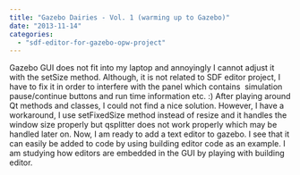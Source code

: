```yaml
---
title: "Gazebo Dairies - Vol. 1 (warming up to Gazebo)"
date: "2013-11-14"
categories: 
  - "sdf-editor-for-gazebo-opw-project"
---
```


Gazebo GUI does not fit into my laptop and annoyingly I cannot adjust it with the setSize method. Although, it is not related to SDF editor project, I have to fix it in order to interfere with the panel which contains  simulation pause/continue buttons and run time information etc. :) After playing around Qt methods and classes, I could not find a nice solution. However, I have a workaround, I use setFixedSize method instead of resize and it handles the window size properly but qsplitter does not work properly which may be handled later on. Now, I am ready to add a text editor to gazebo. I see that it can easily be added to code by using building editor code as an example. I am studying how editors are embedded in the GUI by playing with building editor.
